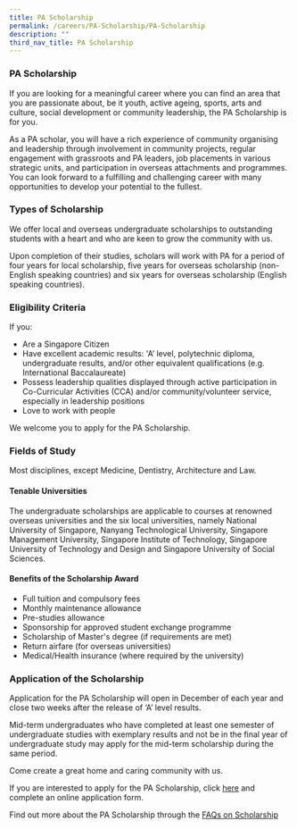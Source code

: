 ```yaml
---
title: PA Scholarship
permalink: /careers/PA-Scholarship/PA-Scholarship
description: ""
third_nav_title: PA Scholarship
---
```

### PA Scholarship


If you are looking for a meaningful career where you can find an area that you are passionate about, be it youth, active ageing, sports, arts and culture, social development or community leadership, the PA Scholarship is for you.

As a PA scholar, you will have a rich experience of community organising and leadership through involvement in community projects, regular engagement with grassroots and PA leaders, job placements in various strategic units, and participation in overseas attachments and programmes. You can look forward to a fulfilling and challenging career with many opportunities to develop your potential to the fullest. 

### Types of Scholarship

We offer local and overseas undergraduate scholarships to outstanding students with a heart and who are keen to grow the community with us.

Upon completion of their studies, scholars will work with PA for a period of four years for local scholarship, five years for overseas scholarship (non-English speaking countries) and six years for overseas scholarship (English speaking countries).

### Eligibility Criteria

If you:

* Are a Singapore Citizen 
* Have excellent academic results: 'A’ level, polytechnic diploma, undergraduate results, and/or other equivalent qualifications (e.g. International Baccalaureate)
* Possess leadership qualities displayed through active participation in Co-Curricular Activities (CCA) and/or community/volunteer service, especially in leadership positions
* Love to work with people


We welcome you to apply for the PA Scholarship.

### Fields of Study

Most disciplines, except Medicine, Dentistry, Architecture and Law.

#### Tenable Universities

The undergraduate scholarships are applicable to courses at renowned overseas universities and the six local universities, namely National University of Singapore, Nanyang Technological University, Singapore Management University, Singapore Institute of Technology, Singapore University of Technology and Design and Singapore University of Social Sciences.

#### Benefits of the Scholarship Award

* Full tuition and compulsory fees 
* Monthly maintenance allowance 
* Pre-studies allowance 
* Sponsorship for approved student exchange programme
* Scholarship of Master's degree (if requirements are met)
* Return airfare (for overseas universities) 
* Medical/Health insurance (where required by the university)


###  Application of the Scholarship

Application for the PA Scholarship will open in December of each year and close two weeks after the release of ‘A’ level results.

Mid-term undergraduates who have completed at least one semester of undergraduate studies with exemplary results and not be in the final year of undergraduate study may apply for the mid-term scholarship during the same period.

Come create a great home and caring community with us.

If you are interested to apply for the PA Scholarship, click [here](https://brightsparks.com.sg/profile/PA/scholarship.php?&schid=7489) and complete an online application form.

Find out more about the PA Scholarship through the [FAQs on Scholarship](/files/Careers/FAQs%20on%20PA%20Scholarship(internet).pdf)

